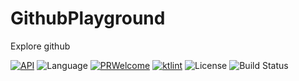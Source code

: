 # GithubPlayground
Explore github


[![API](https://img.shields.io/badge/API-19%2B-brightgreen.svg?style=flat)](https://android-arsenal.com/api?level=19)
![Language](https://img.shields.io/badge/language-Kotlin-orange.svg)
[![PRWelcome](https://img.shields.io/badge/PRs-welcome-brightgreen.svg)](https://github.com/Dhaval2404/GithubPlayground)
[![ktlint](https://img.shields.io/badge/code%20style-%E2%9D%A4-FF4081.svg)](https://ktlint.github.io/)
![License](https://img.shields.io/github/license/Dhaval2404/GithubPlayground.svg)
![Build Status](https://github.com/Dhaval2404/GithubPlayground/workflows/Android%20CI/badge.svg)
